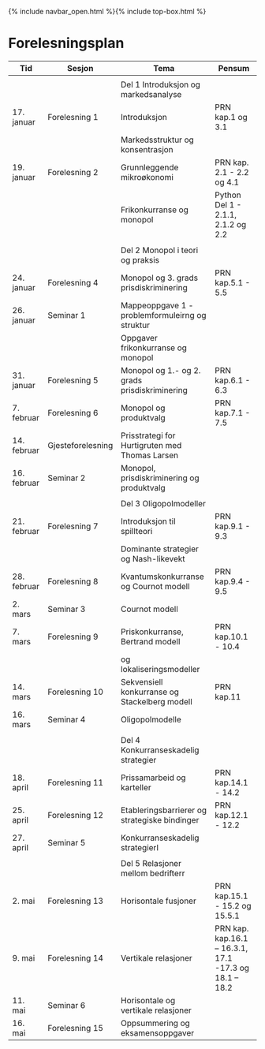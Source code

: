 {% include navbar_open.html %}{% include top-box.html %}

# Forelesningsplan  



| Tid        | Sesjon       | Tema                   | Pensum         |
|------------|--------------|------------------------|----------------|
|   |    |   |   |
|            |  |Del 1 Introduksjon og markedsanalyse|    |
|17. januar  |Forelesning 1 |Introduksjon            |PRN kap.1 og 3.1
|            |              |Markedsstruktur og konsentrasjon              
|19. januar  |Forelesning 2 |Grunnleggende mikroøkonomi|PRN kap. 2.1 - 2.2 og 4.1|
|            |              |Frikonkurranse og monopol|Python Del 1 - 2.1.1, 2.1.2 og 2.2|
|  |   |   |
|            |              |Del 2 Monopol i teori og praksis|    |
|24. januar  |Forelesning 4 |Monopol og 3. grads prisdiskriminering            |PRN kap.5.1 - 5.5|  
|26. januar  |Seminar 1 |Mappeoppgave 1 - problemformuleirng og struktur ||
|            |          | Oppgaver frikonkurranse og monopol|
|31. januar |Forelesning 5|Monopol og 1.- og 2. grads prisdiskriminering|PRN kap.6.1 - 6.3|    
|7. februar |Forelesning 6|Monopol og produktvalg|PRN kap.7.1 - 7.5|   
|14. februar |Gjesteforelesning |Prisstrategi for Hurtigruten med Thomas Larsen ||   
|16. februar |Seminar 2|Monopol, prisdiskriminering og produktvalg||   
|  |   |   |
|            |              |Del 3 Oligopolmodeller|    |
|21. februar|Forelesning 7 |Introduksjon til spillteori           |PRN kap.9.1 - 9.3|
|            |              |Dominante strategier og Nash-likevekt             
|28. februar  |Forelesning 8 |Kvantumskonkurranse og Cournot modell |PRN kap.9.4 - 9.5|
|2. mars |Seminar 3|Cournot modell||    
|7. mars |Forelesning 9|Priskonkurranse, Bertrand modell |PRN kap.10.1 - 10.4|   
|   |   |og lokaliseringsmodeller|
|14. mars |Forelesning 10 |Sekvensiell konkurranse og Stackelberg modell |PRN kap.11|   
|16. mars |Seminar 4|Oligopolmodelle|| 
|   |   |
|            |              |Del 4 Konkurranseskadelig strategier|    |
|18. april|Forelesning 11 |Prissamarbeid og karteller          |PRN kap.14.1 - 14.2|          
|25. april  |Forelesning 12 |Etableringsbarrierer og strategiske bindinger   |PRN kap.12.1 - 12.2|
|27. april |Seminar 5|Konkurranseskadelig strategierl||    
|   |   | 
|      |      |Del 5 Relasjoner mellom bedrifterr|    |
|2. mai|Forelesning 13 |Horisontale fusjoner          |PRN kap.15.1 - 15.2 og 15.5.1|          
|9. mai  |Forelesning 14 |Vertikale relasjoner |PRN kap. kap.16.1 – 16.3.1, 17.1 -17.3 og 18.1 – 18.2|
|11. mai |Seminar 6|Horisontale og vertikale relasjoner||    
|16. mai |Forelesning 15|Oppsummering og eksamensoppgaver ||   
